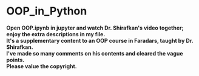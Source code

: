 # OOP_in_Python
<b>Open OOP.ipynb in jupyter and watch Dr. Shirafkan's video together; enjoy the extra descriptions in my file.<br>
It's a supplementary content to an OOP course in Faradars, taught by Dr. Shirafkan.<br>
I've made so many comments on his contents and cleared the vague points.<br>
Please value the copyright.<br>
